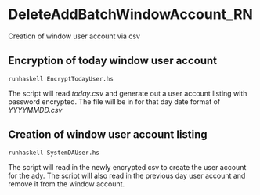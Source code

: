 # DeleteAddBatchWindowAccount_RN

Creation of window user account via csv

## Encryption of today window user account

```
runhaskell EncryptTodayUser.hs
```

The script will read *today.csv* and generate out a user account listing with password encrypted.
The file will be in for that day date format of *YYYYMMDD.csv*

## Creation of window user account listing

```
runhaskell SystemDAUser.hs
```

The script will read in the newly encrypted csv to create the user account for the ady.
The script will also read in the previous day user account and remove it from the window account.
